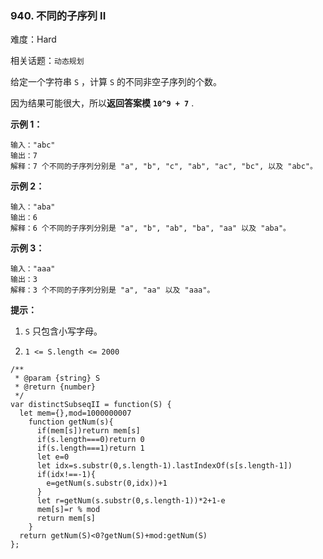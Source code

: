 ### 940. 不同的子序列 II

难度：Hard

相关话题：`动态规划`

给定一个字符串 `S` ，计算 `S` 的不同非空子序列的个数。



因为结果可能很大，所以**返回答案模** **`10^9 + 7`** .







**示例 1：** 



```
输入："abc"
输出：7
解释：7 个不同的子序列分别是 "a", "b", "c", "ab", "ac", "bc", 以及 "abc"。
```


**示例 2：** 



```
输入："aba"
输出：6
解释：6 个不同的子序列分别是 "a", "b", "ab", "ba", "aa" 以及 "aba"。
```


**示例 3：** 



```
输入："aaa"
输出：3
解释：3 个不同的子序列分别是 "a", "aa" 以及 "aaa"。
```










**提示：** 




1.  `S` 只包含小写字母。

2.  `1 <= S.length <= 2000` 












```
/**
 * @param {string} S
 * @return {number}
 */
var distinctSubseqII = function(S) {
  let mem={},mod=1000000007
    function getNum(s){
      if(mem[s])return mem[s]
      if(s.length===0)return 0
      if(s.length===1)return 1
      let e=0
      let idx=s.substr(0,s.length-1).lastIndexOf(s[s.length-1])
      if(idx!==-1){
        e=getNum(s.substr(0,idx))+1
      }
      let r=getNum(s.substr(0,s.length-1))*2+1-e
      mem[s]=r % mod
      return mem[s]
    }
  return getNum(S)<0?getNum(S)+mod:getNum(S)
};
```

